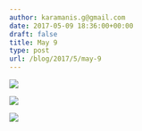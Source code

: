```yaml
---
author: karamanis.g@gmail.com
date: 2017-05-09 18:36:00+00:00
draft: false
title: May 9
type: post
url: /blog/2017/5/may-9
---
```




  
   ![](https://images.squarespace-cdn.com/content/v1/4f3f61bae4b063b909445965/1494351402633-1S9909R25LZF43G366JD/ke17ZwdGBToddI8pDm48kF9aEDQaTpZHfWEO2zppK7Z7gQa3H78H3Y0txjaiv_0fDoOvxcdMmMKkDsyUqMSsMWxHk725yiiHCCLfrh8O1z5QPOohDIaIeljMHgDF5CVlOqpeNLcJ80NK65_fV7S1UX7HUUwySjcPdRBGehEKrDf5zebfiuf9u6oCHzr2lsfYZD7bBzAwq_2wCJyqgJebgg/IMG_1073.jpg?format=original)

  

  
   ![](https://images.squarespace-cdn.com/content/v1/4f3f61bae4b063b909445965/1494351402485-5UPL0KPR9VX4P5MI8XAS/ke17ZwdGBToddI8pDm48kF9aEDQaTpZHfWEO2zppK7Z7gQa3H78H3Y0txjaiv_0fDoOvxcdMmMKkDsyUqMSsMWxHk725yiiHCCLfrh8O1z5QPOohDIaIeljMHgDF5CVlOqpeNLcJ80NK65_fV7S1UX7HUUwySjcPdRBGehEKrDf5zebfiuf9u6oCHzr2lsfYZD7bBzAwq_2wCJyqgJebgg/IMG_1079.jpg?format=original)

  

  
   ![](https://images.squarespace-cdn.com/content/v1/4f3f61bae4b063b909445965/1494351405857-CT2GHW3GY3KFCC41W8PG/ke17ZwdGBToddI8pDm48kJUlZr2Ql5GtSKWrQpjur5t7gQa3H78H3Y0txjaiv_0fDoOvxcdMmMKkDsyUqMSsMWxHk725yiiHCCLfrh8O1z5QPOohDIaIeljMHgDF5CVlOqpeNLcJ80NK65_fV7S1UfNdxJhjhuaNor070w_QAc94zjGLGXCa1tSmDVMXf8RUVhMJRmnnhuU1v2M8fLFyJw/IMG_1092.jpg?format=original)

  



